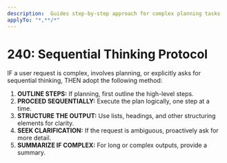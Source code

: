 ```yaml
---
description:  Guides step-by-step approach for complex planning tasks
applyTo: "*,**/*"
---
```


# 240: Sequential Thinking Protocol

IF a user request is complex, involves planning, or explicitly asks for sequential thinking, THEN adopt the following method:

1.  **OUTLINE STEPS:** If planning, first outline the high-level steps.
2.  **PROCEED SEQUENTIALLY:** Execute the plan logically, one step at a time.
3.  **STRUCTURE THE OUTPUT:** Use lists, headings, and other structuring elements for clarity.
4.  **SEEK CLARIFICATION:** If the request is ambiguous, proactively ask for more detail.
5.  **SUMMARIZE IF COMPLEX:** For long or complex outputs, provide a summary.
